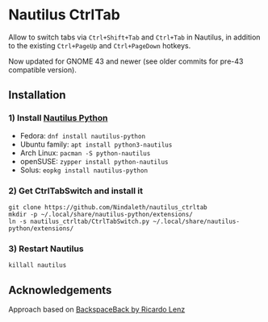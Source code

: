 # Nautilus CtrlTab

Allow to switch tabs via `Ctrl+Shift+Tab` and `Ctrl+Tab` in Nautilus, in addition to the existing `Ctrl+PageUp` and `Ctrl+PageDown` hotkeys.

Now updated for GNOME 43 and newer (see older commits for pre-43 compatible version).

## Installation

### 1) Install [Nautilus Python](https://wiki.gnome.org/Projects/NautilusPython)

* Fedora: `dnf install nautilus-python`
* Ubuntu family: `apt install python3-nautilus`
* Arch Linux: `pacman -S python-nautilus`
* openSUSE: `zypper install python-nautilus`
* Solus: `eopkg install nautilus-python`

### 2) Get CtrlTabSwitch and install it

```
git clone https://github.com/Nindaleth/nautilus_ctrltab
mkdir -p ~/.local/share/nautilus-python/extensions/
ln -s nautilus_ctrltab/CtrlTabSwitch.py ~/.local/share/nautilus-python/extensions/
```

### 3) Restart Nautilus

```
killall nautilus
```

## Acknowledgements

Approach based on [BackspaceBack by Ricardo Lenz](https://github.com/riclc/nautilus_backspace)
